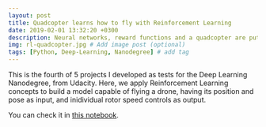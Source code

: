 ```yaml
---
layout: post
title: Quadcopter learns how to fly with Reinforcement Learning
date: 2019-02-01 13:32:20 +0300
description: Neural networks, reward functions and a quadcopter are put togather, so flying become learnable. # Add post description (optional)
img: rl-quadcopter.jpg # Add image post (optional)
tags: [Python, Deep-Learning, Nanodegree] # add tag
---
```

This is the fourth of 5 projects I developed as tests for the Deep Learning Nanodegree, from Udacity. Here, we apply Reinforcement Learning concepts to build a model capable of flying a drone, having its position and pose as input, and inidividual rotor speed controls as output. 

You can check it in [this notebook](https://github.com/GustavoDenobi/RL_Quadcopter/blob/master/Quadcopter_Project.ipynb).